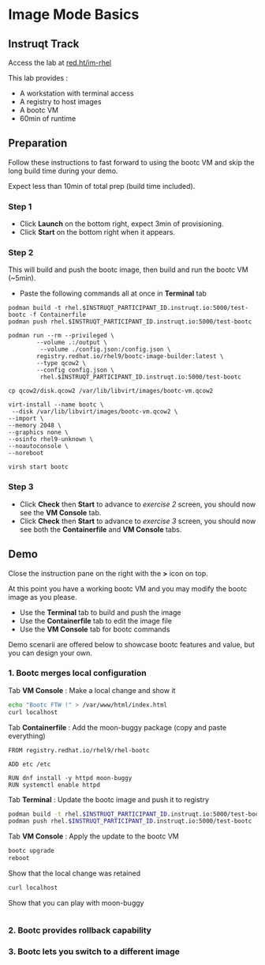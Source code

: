 # Image Mode Basics

## Instruqt Track

Access the lab at [red.ht/im-rhel](red.ht/im-rhel)

This lab provides :
- A workstation with terminal access
- A registry to host images
- A bootc VM
- 60min of runtime

## Preparation

Follow these instructions to fast forward to using the bootc VM and skip the long build time during your demo.

Expect less than 10min of total prep (build time included).

### Step 1

- Click **Launch** on the bottom right, expect 3min of provisioning.
- Click **Start** on the bottom right when it appears.

### Step 2

This will build and push the bootc image, then build and run the bootc VM (~5min).

- Paste the following commands all at once in **Terminal** tab
```
podman build -t rhel.$INSTRUQT_PARTICIPANT_ID.instruqt.io:5000/test-bootc -f Containerfile
podman push rhel.$INSTRUQT_PARTICIPANT_ID.instruqt.io:5000/test-bootc

podman run --rm --privileged \
        --volume .:/output \
         --volume ./config.json:/config.json \
        registry.redhat.io/rhel9/bootc-image-builder:latest \
        --type qcow2 \
        --config config.json \
         rhel.$INSTRUQT_PARTICIPANT_ID.instruqt.io:5000/test-bootc

cp qcow2/disk.qcow2 /var/lib/libvirt/images/bootc-vm.qcow2

virt-install --name bootc \
 --disk /var/lib/libvirt/images/bootc-vm.qcow2 \
--import \
--memory 2048 \
--graphics none \
--osinfo rhel9-unknown \
--noautoconsole \
--noreboot

virsh start bootc
```

### Step 3

- Click **Check** then **Start** to advance to *exercise 2* screen, you should now see the **VM Console** tab.
- Click **Check** then **Start** to advance to *exercise 3* screen, you should now see both the **Containerfile** and **VM Console** tabs.

## Demo

Close the instruction pane on the right with the **>** icon on top.

At this point you have a working bootc VM and you may modify the bootc image as you please.

- Use the **Terminal** tab to build and push the image
- Use the **Containerfile** tab to edit the image file
- Use the **VM Console** tab for bootc commands

Demo scenarii are offered below to showcase bootc features and value, but you can design your own.

### 1. Bootc merges local configuration

Tab **VM Console** : Make a local change and show it
```bash
echo "Bootc FTW !" > /var/www/html/index.html
curl localhost
```
Tab **Containerfile** : Add the moon-buggy package (copy and paste everything)
```text
FROM registry.redhat.io/rhel9/rhel-bootc

ADD etc /etc

RUN dnf install -y httpd moon-buggy
RUN systemctl enable httpd
```
Tab **Terminal** : Update the bootc image and push it to registry
```bash
podman build -t rhel.$INSTRUQT_PARTICIPANT_ID.instruqt.io:5000/test-bootc -f Containerfile
podman push rhel.$INSTRUQT_PARTICIPANT_ID.instruqt.io:5000/test-bootc
```
Tab **VM Console** : Apply the update to the bootc VM
```bash
bootc upgrade
reboot
```
Show that the local change was retained
```bash
curl localhost
```
Show that you can play with moon-buggy
```

```

### 2. Bootc provides rollback capability

### 3. Bootc lets you switch to a different image
